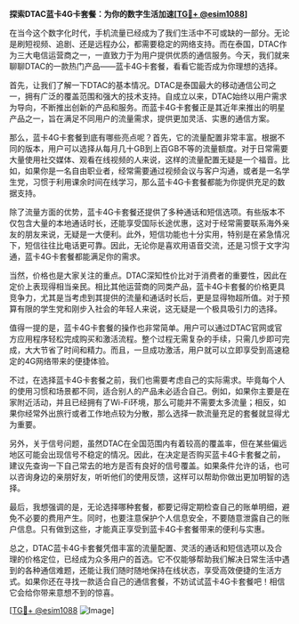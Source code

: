 **探索DTAC蓝卡4G卡套餐：为你的数字生活加速[[TG💪+ @esim1088](https://t.me/s/esim1088)]**

在当今这个数字化时代，手机流量已经成为了我们生活中不可或缺的一部分。无论是刷短视频、追剧、还是远程办公，都需要稳定的网络支持。而在泰国，DTAC作为三大电信运营商之一，一直致力于为用户提供优质的通信服务。今天，我们就来聊聊DTAC的一款热门产品——蓝卡4G卡套餐，看看它能否成为你理想的选择。

首先，让我们了解一下DTAC的基本情况。DTAC是泰国最大的移动通信公司之一，拥有广泛的覆盖范围和强大的技术支持。自成立以来，DTAC始终以用户需求为导向，不断推出创新的产品和服务。而蓝卡4G卡套餐正是其近年来推出的明星产品之一，旨在满足不同用户的流量需求，提供更加灵活、实惠的通信方案。

那么，蓝卡4G卡套餐到底有哪些亮点呢？首先，它的流量配置非常丰富。根据不同的版本，用户可以选择从每月几十GB到上百GB不等的流量额度。对于日常需要大量使用社交媒体、观看在线视频的人来说，这样的流量配置无疑是一个福音。比如，如果你是一名自由职业者，经常需要通过视频会议与客户沟通，或者是一名学生党，习惯于利用课余时间在线学习，那么蓝卡4G卡套餐都能为你提供充足的数据支持。

除了流量方面的优势，蓝卡4G卡套餐还提供了多种通话和短信选项。有些版本不仅包含大量的本地通话时长，还能享受国际长途优惠，这对于经常需要联系海外亲友的朋友来说，无疑是一大便利。此外，短信功能也十分实用，特别是在紧急情况下，短信往往比电话更可靠。因此，无论你是喜欢用语音交流，还是习惯于文字沟通，蓝卡4G卡套餐都能满足你的需求。

当然，价格也是大家关注的重点。DTAC深知性价比对于消费者的重要性，因此在定价上表现得相当亲民。相比其他运营商的同类产品，蓝卡4G卡套餐的价格更具竞争力，尤其是当考虑到其提供的流量和通话时长后，更是显得物超所值。对于预算有限的学生党和刚步入社会的年轻人来说，这无疑是一个极具吸引力的选择。

值得一提的是，蓝卡4G卡套餐的操作也非常简单。用户可以通过DTAC官网或官方应用程序轻松完成购买和激活流程。整个过程无需复杂的手续，只需几步即可完成，大大节省了时间和精力。而且，一旦成功激活，用户就可以立即享受到高速稳定的4G网络带来的便捷体验。

不过，在选择蓝卡4G卡套餐之前，我们也需要考虑自己的实际需求。毕竟每个人的使用习惯和场景都不同，适合别人的产品未必适合自己。例如，如果你主要是在家附近活动，并且已经拥有了Wi-Fi环境，那么可能并不需要太多流量；相反，如果你经常外出旅行或者工作地点较为分散，那么选择一款流量充足的套餐就显得尤为重要。

另外，关于信号问题，虽然DTAC在全国范围内有着较高的覆盖率，但在某些偏远地区可能会出现信号不稳定的情况。因此，在决定是否购买蓝卡4G卡套餐之前，建议先查询一下自己常去的地方是否有良好的信号覆盖。如果条件允许的话，也可以咨询身边的亲朋好友，听听他们的使用反馈，这样可以帮助你做出更加明智的选择。

最后，我想强调的是，无论选择哪种套餐，都要记得定期检查自己的账单明细，避免不必要的费用产生。同时，也要注意保护个人信息安全，不要随意泄露自己的账户信息。只有做到这些，才能真正享受到蓝卡4G卡套餐带来的便利与实惠。

总之，DTAC蓝卡4G卡套餐凭借丰富的流量配置、灵活的通话和短信选项以及合理的价格定位，已经成为众多用户的首选。它不仅能够帮助我们解决日常生活中遇到的各种通信难题，还能让我们随时随地保持在线状态，享受高效便捷的生活方式。如果你还在寻找一款适合自己的通信套餐，不妨试试蓝卡4G卡套餐吧！相信它会给你带来意想不到的惊喜。

[[TG💪+ @esim1088](https://t.me/s/esim1088) ![Image](https://i.postimg.cc/4NQfJmqS/Snipaste-2025-05-13-00-14-12.png)]